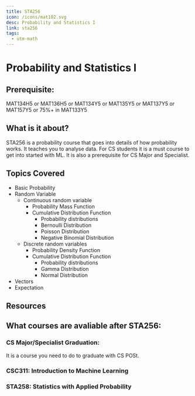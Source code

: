 ```yaml
---
title: STA256
icon: /icons/mat102.svg
desc: Probability and Statistics I
link: sta256
tags:
  - utm-math
---
```


# Probability and Statistics I

## Prerequisite:

MAT134H5 or MAT136H5 or MAT134Y5 or MAT135Y5 or MAT137Y5 or MAT157Y5 or 75%+ in
MAT133Y5

## What is it about?

STA256 is a probability course that goes into details of how probability works.
It teaches you to analyse data. For CS students it is a must course to get into
started with ML. It is also a prerequisite for CS Major and Specialist.

## Topics Covered

- Basic Probability
- Random Variable
  - Continuous random variable
    - Probability Mass Function
    - Cumulative Distribution Function
      - Probability distributions
      - Bernoulli Distribution
      - Poisson Distribution
      - Negative Binomial Distribution
  - Discrete random variables
    - Probability Density Function
    - Cumulative Distribution Function
      - Probability distributions
      - Gamma Distribution
      - Normal Distribution
- Vectors
- Expectation

## Resources

<grid-1-x-2
title="Intro to Statistics"
link='https://www.youtube.com/watch?v=LMSyiAJm99g'
img-Src="https://external-content.duckduckgo.com/iu/?u=https%3A%2F%2Ftse2.mm.bing.net%2Fth%3Fid%3DOIP.yqZtQlSmefkNp86Ww6pIVgHaHa%26pid%3DApi&f=1"
button="Start Listening!"
desc="This is an introduction to statistics. Let's you know what is statistics."></grid-1-x-2>

<grid-1-x-2
:reversed=true
title="Bernoulli Distribution"
link='https://www.youtube.com/watch?v=nl9WiZMZnYs'
img-Src="https://external-content.duckduckgo.com/iu/?u=https%3A%2F%2Ftse3.mm.bing.net%2Fth%3Fid%3DOIP.l-dxGo8AUkD0-IjpStkAqgHaEK%26pid%3DApi&f=1"
button="Check it out!"
desc="This is an introduction to Bernoulli Distribution a very important distribution that you will learn during the course."></grid-1-x-2>

<grid-1-x-2
title="Random Variable"
link='https://www.youtube.com/watch?v=dOr0NKyD31Q'
img-Src="https://external-content.duckduckgo.com/iu/?u=https%3A%2F%2Ftse2.mm.bing.net%2Fth%3Fid%3DOIP.2Soqm2ofSDzcfWEnp1DM8gHaFj%26pid%3DApi&f=1"
button="Start Listening!"
desc="This is an introduction to Random Variable a very important part of the course."></grid-1-x-2>

## What courses are avaliable after STA256:

### CS Major/Specialist Graduation:

It is a course you need to do to graduate with CS POSt.

### CSC311: Introduction to Machine Learning

### STA258: Statistics with Applied Probability
